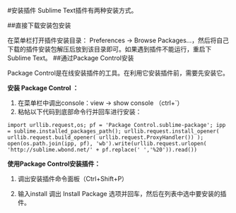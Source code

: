#安装插件
Sublime Text插件有两种安装方式。

##直接下载安装包安装

在菜单栏打开插件安装目录： Preferences -> Browse Packages…，然后将自己下载的插件安装包解压后放到该目录即可。如果遇到插件不能运行，重启下Sublime Text。
##通过Package Control安装

Package Control是在线安装插件的工具。在利用它安装插件前，需要先安装它。

**安装 Package Control ：**
1. 在菜单栏中调出console：view -> show console （ctrl+`）
2. 粘帖以下代码到底部命令行并回车进行安装：

```import urllib.request,os; pf = 'Package Control.sublime-package'; ipp = sublime.installed_packages_path(); urllib.request.install_opener( urllib.request.build_opener( urllib.request.ProxyHandler()) ); open(os.path.join(ipp, pf), 'wb').write(urllib.request.urlopen( 'http://sublime.wbond.net/' + pf.replace(' ','%20')).read()) ```

**使用Package Control安装插件：**

1. 调出安装插件命令面板（Ctrl+Shift+P）

2. 输入install 调出 Install Package 选项并回车，然后在列表中选中要安装的插件。


